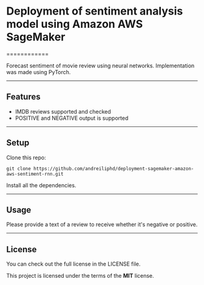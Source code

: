 # Deployment of sentiment analysis model using Amazon AWS SageMaker
============

Forecast sentiment of movie review using neural networks. Implementation was made using PyTorch.

---

## Features
- IMDB reviews supported and checked
- POSITIVE and NEGATIVE output is supported

---

## Setup
Clone this repo:
```
git clone https://github.com/andreiliphd/deployment-sagemaker-amazon-aws-sentiment-rnn.git
```
Install all the dependencies.

---


## Usage

Please provide a text of a review to receive whether it's negative or positive.

---

## License
You can check out the full license in the LICENSE file.

This project is licensed under the terms of the **MIT** license.
